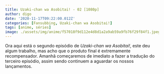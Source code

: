 ```yaml
---
title: Uzaki-chan wa Asobitai! - 02 [1080p]
author: digo
date: '2020-11-17T09:22:00.012Z'
categories: [Fansubbing, Uzaki-chan wa Asobitai!]
tags: [anime, séries]
image: ./assets/img/anime/f57018f9d112e4d8d1a2a9ab59a9fb76f29f84f1.jpeg
---
```


Ora aqui está o segundo episódio de *Uzaki-chan wa Asobitai!*, este deu algum trabalho, mas acho que o produto final é extremamente recompensador. Amanhã começaremos de imediato a fazer a tradução do terceiro episódio, assim sendo continuem a aguardar os nossos lançamentos.
